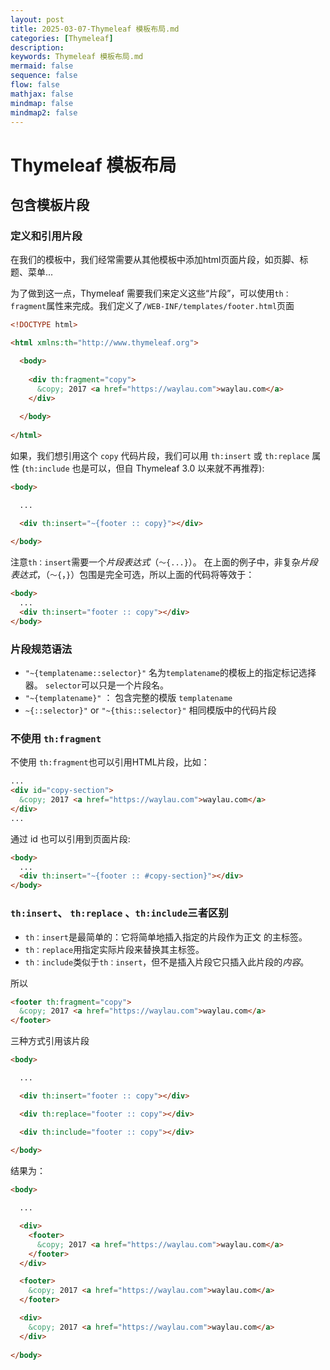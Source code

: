 ```yaml
---
layout: post
title: 2025-03-07-Thymeleaf 模板布局.md
categories: [Thymeleaf]
description: 
keywords: Thymeleaf 模板布局.md
mermaid: false
sequence: false
flow: false
mathjax: false
mindmap: false
mindmap2: false
---
```

# Thymeleaf 模板布局

## 包含模板片段

### 定义和引用片段

在我们的模板中，我们经常需要从其他模板中添加html页面片段，如页脚、标题、菜单...

为了做到这一点，Thymeleaf 需要我们来定义这些“片段”，可以使用`th：fragment`属性来完成。我们定义了`/WEB-INF/templates/footer.html`页面 

```html
<!DOCTYPE html>

<html xmlns:th="http://www.thymeleaf.org">

  <body>
  
    <div th:fragment="copy">
      &copy; 2017 <a href="https://waylau.com">waylau.com</a>
    </div>
  
  </body>
  
</html>
```

如果，我们想引用这个 `copy` 代码片段，我们可以用 `th:insert` 或 `th:replace` 属性 (`th:include` 也是可以，但自 Thymeleaf 3.0 以来就不再推荐):


```html
<body>

  ...

  <div th:insert="~{footer :: copy}"></div>
  
</body>
```

注意`th：insert`需要一个*片段表达式*（`〜{...}`）。 在上面的例子中，非复杂*片段表达式*，（`〜{`，`}`）包围是完全可选，所以上面的代码将等效于：


```html
<body>
  ...
  <div th:insert="footer :: copy"></div>
</body>
```

### 片段规范语法

 * `"~{templatename::selector}"` 名为`templatename`的模板上的指定标记选择器。 `selector`可以只是一个片段名。
 * `"~{templatename}"` ： 包含完整的模版 `templatename`
 * `~{::selector}"` or `"~{this::selector}"` 相同模版中的代码片段
   
### 不使用 `th:fragment`

 不使用 `th:fragment`也可以引用HTML片段，比如：


```html
...
<div id="copy-section">
  &copy; 2017 <a href="https://waylau.com">waylau.com</a>
</div>
...
```

通过 id 也可以引用到页面片段:

```html
<body>
  ...
  <div th:insert="~{footer :: #copy-section}"></div>
</body>
```

###  `th:insert`、 `th:replace` 、`th:include`三者区别

* `th：insert`是最简单的：它将简单地插入指定的片段作为正文 的主标签。
* `th：replace`用指定实际片段来替换其主标签。
* `th：include`类似于`th：insert`，但不是插入片段它只插入此片段的*内容*。

所以


```html
<footer th:fragment="copy">
  &copy; 2017 <a href="https://waylau.com">waylau.com</a>
</footer>
```

三种方式引用该片段

```html
<body>

  ...

  <div th:insert="footer :: copy"></div>

  <div th:replace="footer :: copy"></div>

  <div th:include="footer :: copy"></div>
  
</body>
```

结果为：

```html
<body>

  ...

  <div>
    <footer>
      &copy; 2017 <a href="https://waylau.com">waylau.com</a>
    </footer>
  </div>

  <footer>
    &copy; 2017 <a href="https://waylau.com">waylau.com</a>
  </footer>

  <div>
    &copy; 2017 <a href="https://waylau.com">waylau.com</a>
  </div>
  
</body>
```
